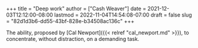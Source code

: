 +++
title = "Deep work"
author = ["Cash Weaver"]
date = 2021-12-03T12:12:00-08:00
lastmod = 2022-11-04T14:54:08-07:00
draft = false
slug = "82d1d3b6-dd55-43bf-828e-b34508ac136c"
+++

The ability, proposed by [Cal Newport]({{< relref "cal_newport.md" >}}), to concentrate, without distraction, on a demanding task.
